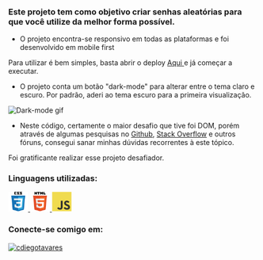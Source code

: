 ### Este projeto tem como objetivo criar senhas aleatórias para que você utilize da melhor forma possível.

- O projeto encontra-se responsivo em todas as plataformas e foi desenvolvido em mobile first

Para utilizar é bem simples, basta abrir o deploy <a href="https://diego-tavares.github.io/password-generator/">Aqui </a> e já começar a executar.

- O projeto conta um botão "dark-mode" para alterar entre o tema claro e escuro.
Por padrão, aderi ao tema escuro para a primeira visualização.

![Dark-mode gif](https://media.giphy.com/media/OMEM5tZPR9vQafO7r4/giphy.gif)

- Neste código, certamente o maior desafio que tive foi DOM, porém através de algumas pesquisas no <a href="github.com">Github</a>, <a href="stackoverflow.com">Stack Overflow</a> e outros fóruns, consegui sanar minhas dúvidas recorrentes à este tópico.

Foi gratificante realizar esse projeto desafiador.

<h3 align="left">Linguagens utilizadas:</h3>
<a href="https://www.w3schools.com/css/" target="_blank" rel="noreferrer"> <img src="https://raw.githubusercontent.com/devicons/devicon/master/icons/css3/css3-original-wordmark.svg" alt="css3" width="40" height="40"/> </a> <a href="https://www.w3.org/html/" target="_blank" rel="noreferrer"> <img src="https://raw.githubusercontent.com/devicons/devicon/master/icons/html5/html5-original-wordmark.svg" alt="html5" width="40" height="40"/> </a> <a href="https://developer.mozilla.org/en-US/docs/Web/JavaScript" target="_blank" rel="noreferrer"> <img src="https://raw.githubusercontent.com/devicons/devicon/master/icons/javascript/javascript-original.svg" alt="javascript" width="40" height="40"/> </a> </p>

<h3 align="left">Conecte-se comigo em:</h3>
<p align="left">
<a href="https://linkedin.com/in/cdiegotavares" target="blank"><img align="center" src="https://raw.githubusercontent.com/rahuldkjain/github-profile-readme-generator/master/src/images/icons/Social/linked-in-alt.svg" alt="cdiegotavares" height="30" width="40" /></a>
</p>
